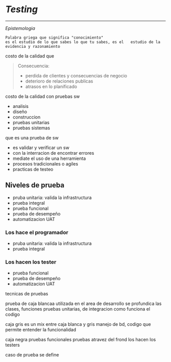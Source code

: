 

# _Testing_
-- ---


_Epistemologia_
~~~
Palabra griega que significa "conocimiento"
es el estudio de lo que sabes lo que tu sabes, es el   estudio de la evidencia y razonamiento
~~~

costo de la calidad
que

> Consecuencia:
>* perdida de clientes y consecuencias de negocio
>* deterioro de relaciones publicas
>* atrasos en lo planificado

costo de la calidad con pruebas sw
* analisis
* diseño
* construccion
* pruebas unitarias
* pruebas sistemas



que es una prueba de sw
- es validar y verificar un sw
- con la interracion de encontrar errores
- mediate el uso de una herramienta
- procesos tradicionales o agiles
- practicas de testeo

## Niveles de prueba
* pruba unitaria: valida la infrastructura
* prueba integral
* prueba funcional
* prueba de desempeño
* automatizacion UAT

### Los hace el programador
* pruba unitaria: valida la infrastructura
* prueba integral

### Los hacen los tester
* prueba funcional
* prueba de desempeño
* automatizacion UAT


tecnicas de pruebas

prueba de caja blancaa
utilizada en el area de desarrollo
se profundica las clases, funciones
pruebas unitarias, de integracion
como funciona el codigo


caja gris
es un mix entre caja blanca y gris
manejo de bd, codigo que permite entender la funcionalidad

caja negra
pruebas funcionales
pruebas atravez del frond
los hacen los testers


caso de prueba
se define





